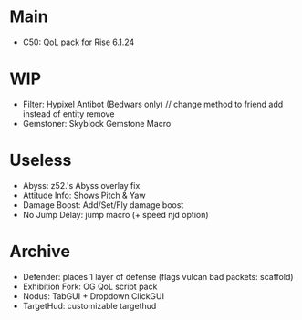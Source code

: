 # Main
 - C50: QoL pack for Rise 6.1.24
# WIP
 - Filter: Hypixel Antibot (Bedwars only) // change method to friend add instead of entity remove
 - Gemstoner: Skyblock Gemstone Macro
# Useless
 - Abyss: z52.'s Abyss overlay fix
 - Attitude Info: Shows Pitch & Yaw
 - Damage Boost: Add/Set/Fly damage boost
 - No Jump Delay: jump macro (+ speed njd option)
# Archive
 - Defender: places 1 layer of defense (flags vulcan bad packets: scaffold)
 - Exhibition Fork: OG QoL script pack
 - Nodus: TabGUI + Dropdown ClickGUI
 - TargetHud: customizable targethud
